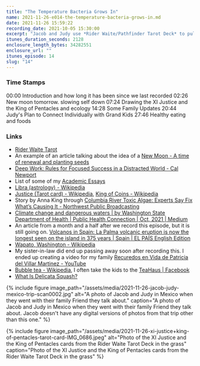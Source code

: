 ```yaml
---
title: "The Temperature Bacteria Grows In"
name: 2021-11-26-e014-the-temperature-bacteria-grows-in.md
date: 2021-11-26 15:59:22
recording_date: 2021-10-05 15:30:00
excerpt: "Jacob and Judy use *Rider Waite/Pathfinder Tarot Deck* to pull the *XI Justice* and the *Kind of Pentacles*. They talk about the process of the new moon, and it is a time for planting seeds and thinking, and how Judy is working on slowing down. They speak of ecology and climate change, building relationships, building rapport with kids, and thinking about healthy eating."
itunes_duration_seconds: 2128
enclosure_length_bytes: 34282551
enclosure_url: ""
itunes_episode: 14
slug: "14"
---
```


### Time Stamps

00:00 Introduction and how long it has been since we last recorded
02:26 New moon tomorrow. slowing self down
07:24 Drawing the XI Justice and the King of Pentacles and ecology
14:28 Some Family Updates
20:44 Judy's Plan to Connect Individually with Grand Kids
27:46 Healthy eating and foods

### Links

- [Rider Waite Tarot](https://www.amazon.com/Pocket-Rider-Waite-Arthur-Edward/dp/0880793465/ref=sr_1_13?keywords=Rider-Waite+Tarot&qid=1637971273&sr=8-13)
- An example of an article talking about the idea of a [New Moon - A time of renewal and planting seeds](https://www.smecrystals.com/post/1029275879015/new-moon-a-time-of-renewal-and-planting)
- [Deep Work: Rules for Focused Success in a Distracted World - Cal Newport](https://www.calnewport.com/books/deep-work/) 
- List of some of my [Academic Essays](https://jacobrcampbell.com/resources/essays/)
- [Libra (astrology) - Wikipedia](https://en.wikipedia.org/wiki/Libra_(astrology))
- [Justice (Tarot card) - Wikipedia](https://en.wikipedia.org/wiki/Justice_(Tarot_card)), [King of Coins - Wikipedia](https://en.wikipedia.org/wiki/King_of_Coins)
-  Story by Anna King through [Columbia River Toxic Algae: Experts Say Fix What’s Causing It - Northwest Public Broadcasting](https://www.nwpb.org/2021/09/30/columbia-river-toxic-algae-experts-say-fix-whats-causing-it/)
- [Climate change and dangerous waters | by Washington State Department of Health | Public Health Connection | Oct, 2021 | Medium](https://medium.com/wadepthealth/climate-change-and-dangerous-waters-9ba68a6d5839)
- An article from a month and a half after we record this episode, but it is still going on. [Volcanos in Spain: La Palma volcanic eruption is now the longest seen on the island in 375 years | Spain | EL PAÍS English Edition](https://english.elpais.com/spain/2021-11-25/la-palma-volcanic-eruption-is-now-the-longest-seen-on-the-island-in-375-years.html)
- [Wapato, Washington - Wikipedia](https://en.wikipedia.org/wiki/Wapato,_Washington)
- My sister-in-law did end up passing away soon after recording this. I ended up creating a video for my family [Recuredos en Vida de Patricia del Villar Martinez - YouTube](https://jacobrcampbell.com/blog/2021/10/recuredos-en-vida-de-patricia-del-villar-martinez-youtube/)
- [Bubble tea - Wikipedia](https://en.wikipedia.org/wiki/Bubble_tea), I often take the kids to the [TeaHaus | Facebook](https://www.facebook.com/TeaHausco/)
- [What Is Delicata Squash?](https://www.thespruceeats.com/what-is-delicata-squash-5081666)

{% include figure image_path="/assets/media/2021-11-26-jacob-judy-mexico-trip-scan0002.jpg" alt="A photo of Jacob and Judy in Mexico when they went with their family Friend they talk about." caption="A photo of Jacob and Judy in Mexico when they went with their family Friend they talk about. Jacob doesn't have any digital versions of photos from that trip other than this one." %}

{% include figure image_path="/assets/media/2021-11-26-xi-justice+king-of-pentacles-tarot-card-IMG_0686.jpeg" alt="Photo of the XI Justice and the King of Pentacles cards from the Rider Waite Tarot Deck in the grass" caption="Photo of the XI Justice and the King of Pentacles cards from the Rider Waite Tarot Deck in the grass" %}